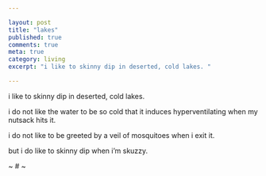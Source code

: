 ```yaml
---

layout: post
title: "lakes"
published: true
comments: true
meta: true
category: living
excerpt: "i like to skinny dip in deserted, cold lakes. "

---
```


i like to skinny dip in deserted, cold lakes.  

i do not like the water to be so cold that it induces hyperventilating when my nutsack hits it.

i do not like to be greeted by a veil of mosquitoes when i exit it.

but i do like to skinny dip when i’m skuzzy.

~ # ~